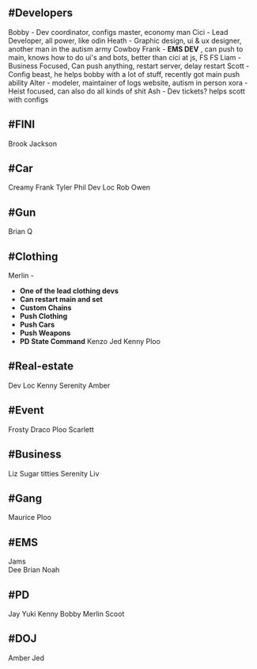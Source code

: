 
## #Developers 
Bobby - Dev coordinator, configs master, economy man
Cici - Lead Developer, all power, like odin
Heath - Graphic design, ui & ux designer, another man in the autism army
Cowboy Frank - **EMS DEV** , can push to main, knows how to do ui's and bots, better than cici at js, FS FS
Liam - Business Focused, Can push anything, restart server, delay restart
Scott - Config beast, he helps bobby with a lot of stuff, recently got main push ability
Alter - modeler, maintainer of logs website, autism in person
xora - Heist focused, can also do all kinds of shit
Ash - Dev tickets? helps scott with configs
## #FINI
Brook
Jackson

## #Car 
Creamy Frank 
Tyler 
Phil
Dev Loc
Rob
Owen
## #Gun
Brian
Q

## #Clothing
Merlin - 
- **One of the lead clothing devs**
- **Can restart main and set**
- **Custom Chains**
- **Push Clothing**
- **Push Cars**
- **Push Weapons**
- **PD State Command**
Kenzo
Jed
Kenny
Ploo

## #Real-estate   
Dev Loc
Kenny 
Serenity 
Amber
## #Event  
Frosty 
Draco
Ploo
Scarlett

## #Business 
Liz
Sugar titties
Serenity 
Liv
## #Gang  
Maurice
Ploo

## #EMS
Jams  
Dee
Brian 
Noah 

## #PD  
Jay 
Yuki
Kenny 
Bobby 
Merlin
Scoot
## #DOJ 
Amber 
Jed